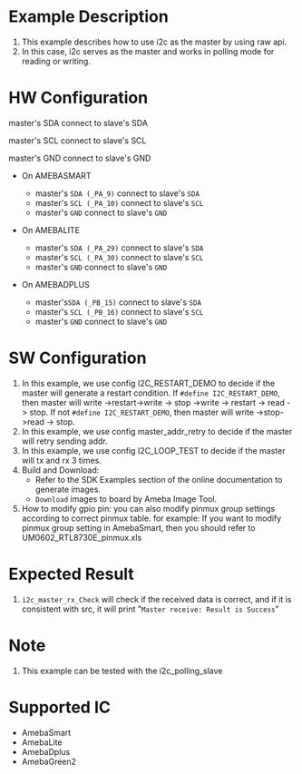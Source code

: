 # Example Description

1. This example describes how to use i2c as the master by using raw api.
2. In this case, i2c serves as the master and works in polling mode for reading or writing.

# HW Configuration

master's SDA connect to slave's SDA 

master's SCL connect to slave's SCL 

master's GND connect to slave's GND 

* On AMEBASMART
  - master's `SDA (_PA_9)` connect to slave's `SDA`
  - master's  `SCL (_PA_10)` connect to slave's `SCL` 
  - master's  `GND` connect to slave's `GND` 

* On AMEBALITE
  - master's `SDA (_PA_29)` connect to slave's `SDA`
  - master's `SCL (_PA_30)` connect to slave's `SCL` 
  - master's `GND` connect to slave's `GND` 

* On AMEBADPLUS
  - master's`SDA (_PB_15)` connect to slave's `SDA`
  - master's `SCL (_PB_16)` connect to slave's `SCL` 
  - master's `GND` connect to slave's `GND` 

# SW Configuration

1. In this example, we use config I2C_RESTART_DEMO to decide if the master will generate a restart condition.
   		If `#define I2C_RESTART_DEMO`, then master will write ->restart->write -> stop ->write -> restart -> read -> stop.
   		If not `#define I2C_RESTART_DEMO`, then master will write ->stop->read -> stop.
2. In this example, we use config master_addr_retry to decide if the master will retry sending addr.
3. In this example, we use config I2C_LOOP_TEST to decide if the master will tx and rx 3 times.
4. Build and Download:
   * Refer to the SDK Examples section of the online documentation to generate images.
   * `Download` images to board by Ameba Image Tool.
5. How to modify gpio pin:
   you can also modify pinmux group settings according to correct pinmux table.
   for example: 
   	If you want to modify pinmux group setting in AmebaSmart, then you should refer to UM0602_RTL8730E_pinmux.xls

# Expected Result

1. `i2c_master_rx_Check` will check if the received data is correct, and if it is consistent with src, it will print "`Master receive: Result is Success`"

# Note

1. This example can be tested with the i2c_polling_slave

# Supported IC

* AmebaSmart
* AmebaLite
* AmebaDplus
* AmebaGreen2
